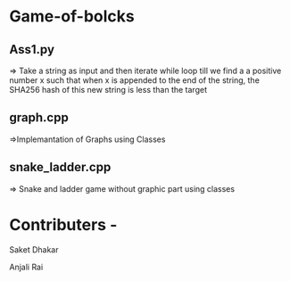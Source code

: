 # Game-of-bolcks
## Ass1.py 
=> Take a string as input and then iterate while loop till we find a a positive number x such that when x is appended to the end of the string, the SHA256 hash of this new string is less than the target


## graph.cpp 
=>Implemantation of Graphs using Classes

## snake_ladder.cpp 
=> Snake and ladder game without graphic part using classes


# Contributers -
Saket Dhakar

Anjali Rai
